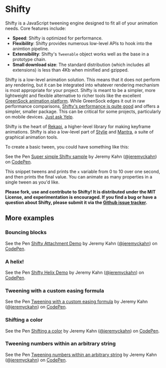 # **Shifty**

Shifty is a JavaScript tweening engine designed to fit all of your animation needs. Core features include:

  * **Speed**: Shifty is optimized for performance.
  * **Flexibility**: Shifty provides numerous low-level APIs to hook into the animtion pipeline.
  * **Extensibility**: Shifty's `Tweenable` object works well as the base in a prototype chain.
  * **Small download size**: The standard distribution (which includes all extensions) is less than 4Kb when minified and gzipped.

Shifty is a low-level animation solution.  This means that it does not perform any rendering, but it can be integrated into whatever rendering mechanism is most appropriate for your project.  Shifty is meant to be a simpler, more lightweight and flexible alternative to richer tools like the excellent [GreenSock animation platform](https://greensock.com/).  While GreenSock edges it out in raw performance comparisons, [Shifty's performance is quite good](http://codepen.io/GreenSock/pen/10a1790cf256ac78ad65d5cc52c39126/) and offers a simpler, smaller package.  This can be critical for some projects, particularly on mobile devices.  [Just ask Yelp](http://engineeringblog.yelp.com/2015/01/animating-the-mobile-web.html).

Shifty is the heart of [Rekapi](http://rekapi.com/), a higher-level library for making keyframe animations. Shifty is also a low-level part of [Stylie](http://jeremyckahn.github.io/stylie/) and [Mantra](http://jeremyckahn.github.io/mantra/), a suite of graphical animation tools.

To create a basic tween, you could have something like this:

<p data-height="342" data-theme-id="0" data-slug-hash="ulLaI" data-default-tab="js" data-user="jeremyckahn" class='codepen'>See the Pen <a href='http://codepen.io/jeremyckahn/pen/ulLaI/'>Super simple Shifty sample</a> by Jeremy Kahn (<a href='http://codepen.io/jeremyckahn'>@jeremyckahn</a>) on <a href='http://codepen.io'>CodePen</a>.</p>
<script async src="//codepen.io/assets/embed/ei.js"></script>

This snippet tweens and prints the <code>x</code> variable from 0 to 10 over one second, and then prints the final value.  You can animate as many properties in a single tween as you'd like.

**Please fork, use and contribute to Shifty!  It is distributed under the MIT License, and experimentation is encouraged.  If you find a bug or have a question about Shifty, please submit it via the [Github issue tracker](https://github.com/jeremyckahn/shifty/issues).**

## More examples

### Bouncing blocks

<p data-height="560" data-theme-id="0" data-slug-hash="mnLvB" data-default-tab="result" data-user="jeremyckahn" class='codepen'>See the Pen <a href='http://codepen.io/jeremyckahn/pen/mnLvB/'>Shifty Attachment Demo</a> by Jeremy Kahn (<a href='http://codepen.io/jeremyckahn'>@jeremyckahn</a>) on <a href='http://codepen.io'>CodePen</a>.</p>
<script async src="//codepen.io/assets/embed/ei.js"></script>

### A helix!

<p data-height="700" data-theme-id="0" data-slug-hash="brzKu" data-default-tab="result" data-user="jeremyckahn" class='codepen'>See the Pen <a href='http://codepen.io/jeremyckahn/pen/brzKu/'>Shifty Helix Demo</a> by Jeremy Kahn (<a href='http://codepen.io/jeremyckahn'>@jeremyckahn</a>) on <a href='http://codepen.io'>CodePen</a>.</p>
<script async src="//codepen.io/assets/embed/ei.js"></script>

### Tweening with a custom easing formula

<p data-height="330" data-theme-id="0" data-slug-hash="qwldc" data-default-tab="js" data-user="jeremyckahn" class='codepen'>See the Pen <a href='http://codepen.io/jeremyckahn/pen/qwldc/'>Tweening with a custom easing formula</a> by Jeremy Kahn (<a href='http://codepen.io/jeremyckahn'>@jeremyckahn</a>) on <a href='http://codepen.io'>CodePen</a>.</p>
<script async src="//codepen.io/assets/embed/ei.js"></script>

### Shifting a color

<p data-height="330" data-theme-id="0" data-slug-hash="jJarp" data-default-tab="js" data-user="jeremyckahn" class='codepen'>See the Pen <a href='http://codepen.io/jeremyckahn/pen/jJarp/'>Shifting a color</a> by Jeremy Kahn (<a href='http://codepen.io/jeremyckahn'>@jeremyckahn</a>) on <a href='http://codepen.io'>CodePen</a>.</p>
<script async src="//codepen.io/assets/embed/ei.js"></script>

### Tweening numbers within an arbitrary string

<p data-height="315" data-theme-id="0" data-slug-hash="wHzhJ" data-default-tab="js" data-user="jeremyckahn" class='codepen'>See the Pen <a href='http://codepen.io/jeremyckahn/pen/wHzhJ/'>Tweening numbers within an arbitrary string</a> by Jeremy Kahn (<a href='http://codepen.io/jeremyckahn'>@jeremyckahn</a>) on <a href='http://codepen.io'>CodePen</a>.</p>
<script async src="//codepen.io/assets/embed/ei.js"></script>
